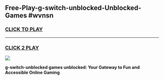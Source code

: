 
## Free-Play-g-switch-unblocked-Unblocked-Games #wvnsn
<h3>
<a href="https://news.freeplayer.one?title=g-switch-unblocked&ref=8M">CLICK TO PLAY</a></h3>
<hr>

<h3>
<a href="https://news.freeplayer.one?title=g-switch-unblocked&ref=8M">CLICK 2 PLAY</a>
  
</h3>

<a href="https://news.freeplayer.one?title=g-switch-unblocked&ref=8M"><img src="https://clearcache.store/games.png"></a>


**g-switch-unblocked games unblocked: Your Gateway to Fun and Accessible Online Gaming**

